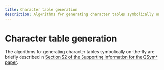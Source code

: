 ```yaml
---
title: Character table generation
description: Algorithms for generating character tables symbolically on-the-fly
---
```


# Character table generation

The algorithms for generating character tables symbolically on-the-fly are briefly described in [Section S2 of the Supporting Information for the QSym² paper](../about/authorship.md#publications).
